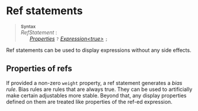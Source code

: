 # Ref statements

> <sup>**Syntax**</sup>\
> *RefStatement* :\
> &nbsp;&nbsp; &nbsp;&nbsp; *[Properties](properties.md)* `?` *[Expression&lt;true&gt;](expressions.md)* `;`

Ref statements can be used to display expressions without any side effects.

## Properties of refs

If provided a non-zero `weight` property, a ref statement generates a *bias rule*. Bias rules are rules that are always true. They can be used to artificially make certain adjustables more stable. Beyond that, any display properties defined on them are treated like properties of the ref-ed expression.